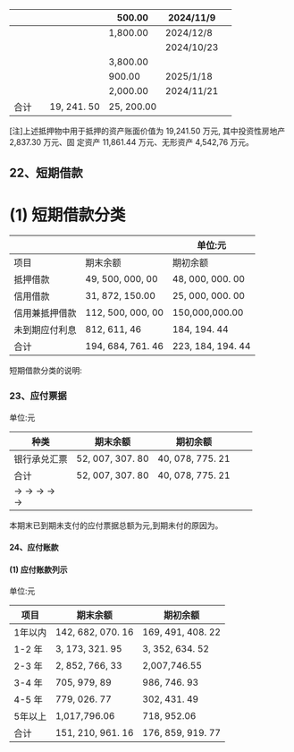 |    |  |             | 500.00     | 2024/11/9  |  |
|----|--|-------------|------------|------------|--|
|    |  |             | 1,800.00   | 2024/12/8  |  |
|    |  |             |            | 2024/10/23 |  |
|    |  |             | 3,800.00   |            |  |
|    |  |             | 900.00     | 2025/1/18  |  |
|    |  |             | 2,000.00   | 2024/11/21 |  |
| 合计 |  | 19, 241. 50 | 25, 200.00 |            |  |

[注]上述抵押物中用于抵押的资产账面价值为 19,241.50 万元, 其中投资性房地产 2,837.30 万元、固 定资产 11,861.44 万元、无形资产 4,542,76 万元。

## 22、短期借款

# (1) 短期借款分类

|         |                   | 单位:元              |
|---------|-------------------|-------------------|
| 项目      | 期末余额              | 期初余额              |
| 抵押借款    | 49, 500, 000, 00  | 48, 000, 000. 00  |
| 信用借款    | 31, 872, 150.00   | 25, 000, 000. 00  |
| 信用兼抵押借款 | 112, 500, 000, 00 | 150,000,000.00    |
| 未到期应付利息 | 812, 611, 46      | 184, 194. 44      |
| 合计      | 194, 684, 761. 46 | 223, 184, 194. 44 |

短期借款分类的说明:

### 23、应付票据

单位:元

| 种类                                                                       | 期末余额             | 期初余额             |  |  |
|--------------------------------------------------------------------------|------------------|------------------|--|--|
| 银行承兑汇票                                                                   | 52, 007, 307. 80 | 40, 078, 775. 21 |  |  |
| 合计                                                                       | 52, 007, 307. 80 | 40, 078, 775. 21 |  |  |
| $\rightarrow$ $\rightarrow$ $\rightarrow$ $\rightarrow$<br>$\rightarrow$ |                  |                  |  |  |

本期末已到期未支付的应付票据总额为元,到期未付的原因为。

#### 24、应付账款

#### (1) 应付账款列示

单位:元

| 项目    | 期末余额              | 期初余额              |
|-------|-------------------|-------------------|
| 1年以内  | 142, 682, 070. 16 | 169, 491, 408. 22 |
| 1-2 年 | 3, 173, 321. 95   | 3, 352, 634. 52   |
| 2-3 年 | 2, 852, 766, 33   | 2,007,746.55      |
| 3-4 年 | 705, 979, 89      | 986, 746. 93      |
| 4-5 年 | 779, 026. 77      | 302, 431. 49      |
| 5年以上  | 1,017,796.06      | 718, 952.06       |
| 合计    | 151, 210, 961. 16 | 176, 859, 919. 77 |